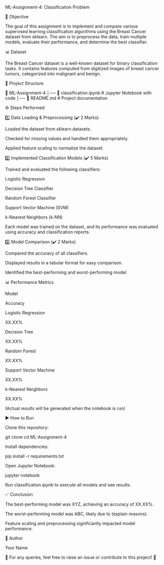 ML-Assignment-4: Classification Problem

📌 Objective

The goal of this assignment is to implement and compare various supervised learning classification algorithms using the Breast Cancer dataset from sklearn. The aim is to preprocess the data, train multiple models, evaluate their performance, and determine the best classifier.

📊 Dataset

The Breast Cancer dataset is a well-known dataset for binary classification tasks. It contains features computed from digitized images of breast cancer tumors, categorized into malignant and benign.

📂 Project Structure

📁 ML-Assignment-4
│── 📄 classification.ipynb  # Jupyter Notebook with code
│── 📄 README.md             # Project documentation

⚙️ Steps Performed

1️⃣ Data Loading & Preprocessing (✔️ 2 Marks)

Loaded the dataset from sklearn.datasets.

Checked for missing values and handled them appropriately.

Applied feature scaling to normalize the dataset.

2️⃣ Implemented Classification Models (✔️ 5 Marks)

Trained and evaluated the following classifiers:

Logistic Regression

Decision Tree Classifier

Random Forest Classifier

Support Vector Machine (SVM)

k-Nearest Neighbors (k-NN)

Each model was trained on the dataset, and its performance was evaluated using accuracy and classification reports.

3️⃣ Model Comparison (✔️ 2 Marks)

Compared the accuracy of all classifiers.

Displayed results in a tabular format for easy comparison.

Identified the best-performing and worst-performing model.

📊 Performance Metrics

Model

Accuracy

Logistic Regression

XX.XX%

Decision Tree

XX.XX%

Random Forest

XX.XX%

Support Vector Machine

XX.XX%

k-Nearest Neighbors

XX.XX%

(Actual results will be generated when the notebook is run)

▶️ How to Run

Clone this repository:

git clone <repo-link>
cd ML-Assignment-4

Install dependencies:

pip install -r requirements.txt

Open Jupyter Notebook:

jupyter notebook

Run classification.ipynb to execute all models and see results.

✅ Conclusion

The best-performing model was XYZ, achieving an accuracy of XX.XX%.

The worst-performing model was ABC, likely due to (explain reasons).

Feature scaling and preprocessing significantly impacted model performance.

📌 Author

Your Name

🔹 For any queries, feel free to raise an issue or contribute to this project! 🚀
